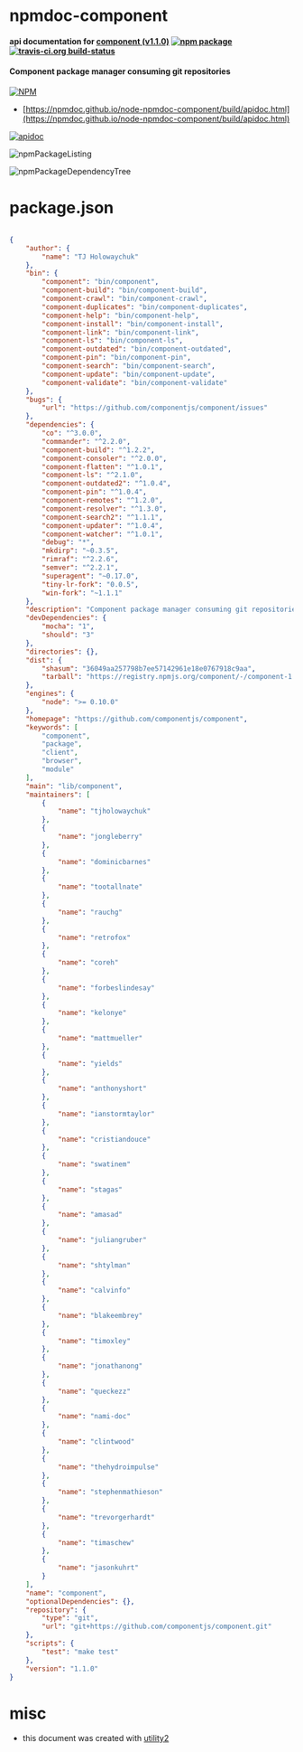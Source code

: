 # npmdoc-component

#### api documentation for  [component (v1.1.0)](https://github.com/componentjs/component)  [![npm package](https://img.shields.io/npm/v/npmdoc-component.svg?style=flat-square)](https://www.npmjs.org/package/npmdoc-component) [![travis-ci.org build-status](https://api.travis-ci.org/npmdoc/node-npmdoc-component.svg)](https://travis-ci.org/npmdoc/node-npmdoc-component)

#### Component package manager consuming git repositories

[![NPM](https://nodei.co/npm/component.png?downloads=true&downloadRank=true&stars=true)](https://www.npmjs.com/package/component)

- [https://npmdoc.github.io/node-npmdoc-component/build/apidoc.html](https://npmdoc.github.io/node-npmdoc-component/build/apidoc.html)

[![apidoc](https://npmdoc.github.io/node-npmdoc-component/build/screenCapture.buildCi.browser.%252Ftmp%252Fbuild%252Fapidoc.html.png)](https://npmdoc.github.io/node-npmdoc-component/build/apidoc.html)

![npmPackageListing](https://npmdoc.github.io/node-npmdoc-component/build/screenCapture.npmPackageListing.svg)

![npmPackageDependencyTree](https://npmdoc.github.io/node-npmdoc-component/build/screenCapture.npmPackageDependencyTree.svg)



# package.json

```json

{
    "author": {
        "name": "TJ Holowaychuk"
    },
    "bin": {
        "component": "bin/component",
        "component-build": "bin/component-build",
        "component-crawl": "bin/component-crawl",
        "component-duplicates": "bin/component-duplicates",
        "component-help": "bin/component-help",
        "component-install": "bin/component-install",
        "component-link": "bin/component-link",
        "component-ls": "bin/component-ls",
        "component-outdated": "bin/component-outdated",
        "component-pin": "bin/component-pin",
        "component-search": "bin/component-search",
        "component-update": "bin/component-update",
        "component-validate": "bin/component-validate"
    },
    "bugs": {
        "url": "https://github.com/componentjs/component/issues"
    },
    "dependencies": {
        "co": "^3.0.0",
        "commander": "^2.2.0",
        "component-build": "^1.2.2",
        "component-consoler": "^2.0.0",
        "component-flatten": "^1.0.1",
        "component-ls": "^2.1.0",
        "component-outdated2": "^1.0.4",
        "component-pin": "^1.0.4",
        "component-remotes": "^1.2.0",
        "component-resolver": "^1.3.0",
        "component-search2": "^1.1.1",
        "component-updater": "^1.0.4",
        "component-watcher": "^1.0.1",
        "debug": "*",
        "mkdirp": "~0.3.5",
        "rimraf": "^2.2.6",
        "semver": "^2.2.1",
        "superagent": "~0.17.0",
        "tiny-lr-fork": "0.0.5",
        "win-fork": "~1.1.1"
    },
    "description": "Component package manager consuming git repositories",
    "devDependencies": {
        "mocha": "1",
        "should": "3"
    },
    "directories": {},
    "dist": {
        "shasum": "36049aa257798b7ee57142961e18e0767918c9aa",
        "tarball": "https://registry.npmjs.org/component/-/component-1.1.0.tgz"
    },
    "engines": {
        "node": ">= 0.10.0"
    },
    "homepage": "https://github.com/componentjs/component",
    "keywords": [
        "component",
        "package",
        "client",
        "browser",
        "module"
    ],
    "main": "lib/component",
    "maintainers": [
        {
            "name": "tjholowaychuk"
        },
        {
            "name": "jongleberry"
        },
        {
            "name": "dominicbarnes"
        },
        {
            "name": "tootallnate"
        },
        {
            "name": "rauchg"
        },
        {
            "name": "retrofox"
        },
        {
            "name": "coreh"
        },
        {
            "name": "forbeslindesay"
        },
        {
            "name": "kelonye"
        },
        {
            "name": "mattmueller"
        },
        {
            "name": "yields"
        },
        {
            "name": "anthonyshort"
        },
        {
            "name": "ianstormtaylor"
        },
        {
            "name": "cristiandouce"
        },
        {
            "name": "swatinem"
        },
        {
            "name": "stagas"
        },
        {
            "name": "amasad"
        },
        {
            "name": "juliangruber"
        },
        {
            "name": "shtylman"
        },
        {
            "name": "calvinfo"
        },
        {
            "name": "blakeembrey"
        },
        {
            "name": "timoxley"
        },
        {
            "name": "jonathanong"
        },
        {
            "name": "queckezz"
        },
        {
            "name": "nami-doc"
        },
        {
            "name": "clintwood"
        },
        {
            "name": "thehydroimpulse"
        },
        {
            "name": "stephenmathieson"
        },
        {
            "name": "trevorgerhardt"
        },
        {
            "name": "timaschew"
        },
        {
            "name": "jasonkuhrt"
        }
    ],
    "name": "component",
    "optionalDependencies": {},
    "repository": {
        "type": "git",
        "url": "git+https://github.com/componentjs/component.git"
    },
    "scripts": {
        "test": "make test"
    },
    "version": "1.1.0"
}
```



# misc
- this document was created with [utility2](https://github.com/kaizhu256/node-utility2)

